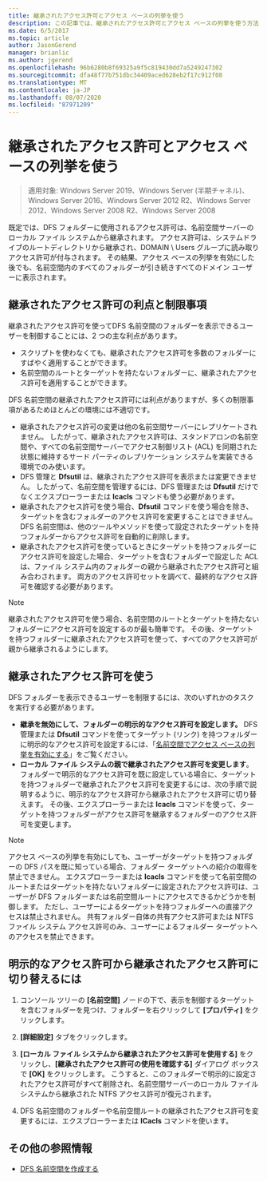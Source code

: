 ```yaml
---
title: 継承されたアクセス許可とアクセス ベースの列挙を使う
description: この記事では、継承されたアクセス許可とアクセス ベースの列挙を使う方法について説明します。
ms.date: 6/5/2017
ms.topic: article
author: JasonGerend
manager: brianlic
ms.author: jgerend
ms.openlocfilehash: 96b6280b8f69325a9f5c819430dd7a5249247302
ms.sourcegitcommit: dfa48f77b751dbc34409aced628eb2f17c912f08
ms.translationtype: MT
ms.contentlocale: ja-JP
ms.lasthandoff: 08/07/2020
ms.locfileid: "87971209"
---
```

# <a name="using-inherited-permissions-with-access-based-enumeration"></a>継承されたアクセス許可とアクセス ベースの列挙を使う

> 適用対象: Windows Server 2019、Windows Server (半期チャネル)、Windows Server 2016、Windows Server 2012 R2、Windows Server 2012、Windows Server 2008 R2、Windows Server 2008

既定では、DFS フォルダーに使用されるアクセス許可は、名前空間サーバーのローカル ファイル システムから継承されます。 アクセス許可は、システムドライブのルートディレクトリから継承され、DOMAIN \\ Users グループに読み取りアクセス許可が付与されます。 その結果、アクセス ベースの列挙を有効にした後でも、名前空間内のすべてのフォルダーが引き続きすべてのドメイン ユーザーに表示されます。

## <a name="advantages-and-limitations-of-inherited-permissions"></a>継承されたアクセス許可の利点と制限事項

継承されたアクセス許可を使ってDFS 名前空間のフォルダーを表示できるユーザーを制御することには、2 つの主な利点があります。

-   スクリプトを使わなくても、継承されたアクセス許可を多数のフォルダーにすばやく適用することができます。
-   名前空間のルートとターゲットを持たないフォルダーに、継承されたアクセス許可を適用することができます。

DFS 名前空間の継承されたアクセス許可には利点がありますが、多くの制限事項があるためほとんどの環境には不適切です。

-   継承されたアクセス許可の変更は他の名前空間サーバーにレプリケートされません。 したがって、継承されたアクセス許可は、スタンドアロンの名前空間や、すべての名前空間サーバーでアクセス制御リスト (ACL) を同期された状態に維持するサード パーティのレプリケーション システムを実装できる環境でのみ使います。
-   DFS 管理と **Dfsutil** は、継承されたアクセス許可を表示または変更できません。 したがって、名前空間を管理するには、DFS 管理または **Dfsutil** だけでなくエクスプローラーまたは **Icacls** コマンドも使う必要があります。
-   継承されたアクセス許可を使う場合、**Dfsutil** コマンドを使う場合を除き、ターゲットを含むフォルダーのアクセス許可を変更することはできません。 DFS 名前空間は、他のツールやメソッドを使って設定されたターゲットを持つフォルダーからアクセス許可を自動的に削除します。
-   継承されたアクセス許可を使っているときにターゲットを持つフォルダーにアクセス許可を設定した場合、ターゲットを含むフォルダーで設定した ACL は、ファイル システム内のフォルダーの親から継承されたアクセス許可と組み合わされます。 両方のアクセス許可セットを調べて、最終的なアクセス許可を確認する必要があります。

> [!NOTE]
> 継承されたアクセス許可を使う場合、名前空間のルートとターゲットを持たないフォルダーにアクセス許可を設定するのが最も簡単です。 その後、ターゲットを持つフォルダーに継承されたアクセス許可を使って、すべてのアクセス許可が親から継承されるようにします。

## <a name="using-inherited-permissions"></a>継承されたアクセス許可を使う

DFS フォルダーを表示できるユーザーを制限するには、次のいずれかのタスクを実行する必要があります。

-   **継承を無効にして、フォルダーの明示的なアクセス許可を設定します。** DFS 管理または **Dfsutil** コマンドを使ってターゲット (リンク) を持つフォルダーに明示的なアクセス許可を設定するには、「[名前空間でアクセス ベースの列挙を有効にする](enable-access-based-enumeration-on-a-namespace.md)」をご覧ください。
-   **ローカル ファイル システムの親で継承されたアクセス許可を変更します**。 フォルダーで明示的なアクセス許可を既に設定している場合に、ターゲットを持つフォルダーで継承されたアクセス許可を変更するには、次の手順で説明するように、明示的なアクセス許可から継承されたアクセス許可に切り替えます。 その後、エクスプローラーまたは **Icacls** コマンドを使って、ターゲットを持つフォルダーがアクセス許可を継承するフォルダーのアクセス許可を変更します。

> [!NOTE]
> アクセス ベースの列挙を有効にしても、ユーザーがターゲットを持つフォルダーの DFS パスを既に知っている場合、フォルダー ターゲットへの紹介の取得を禁止できません。 エクスプローラーまたは **Icacls** コマンドを使って名前空間のルートまたはターゲットを持たないフォルダーに設定されたアクセス許可は、ユーザーが DFS フォルダーまたは名前空間ルートにアクセスできるかどうかを制御します。 ただし、ユーザーによるターゲットを持つフォルダーへの直接アクセスは禁止されません。 共有フォルダー自体の共有アクセス許可または NTFS ファイル システム アクセス許可のみ、ユーザーによるフォルダー ターゲットへのアクセスを禁止できます。

## <a name="to-switch-from-explicit-permissions-to-inherited-permissions"></a>明示的なアクセス許可から継承されたアクセス許可に切り替えるには

1.  コンソール ツリーの **[名前空間]** ノードの下で、表示を制御するターゲットを含むフォルダーを見つけ、フォルダーを右クリックして **[プロパティ]** をクリックします。

2.  **[詳細設定]** タブをクリックします。

3.  **[ローカル ファイル システムから継承されたアクセス許可を使用する]** をクリックし、**[継承されたアクセス許可の使用を確認する]** ダイアログ ボックスで **[OK]** をクリックします。 こうすると、このフォルダーで明示的に設定されたアクセス許可がすべて削除され、名前空間サーバーのローカル ファイル システムから継承された NTFS アクセス許可が復元されます。

4.  DFS 名前空間のフォルダーや名前空間ルートの継承されたアクセス許可を変更するには、エクスプローラーまたは **ICacls** コマンドを使います。

## <a name="additional-references"></a>その他の参照情報

-   [DFS 名前空間を作成する](create-a-dfs-namespace.md)
